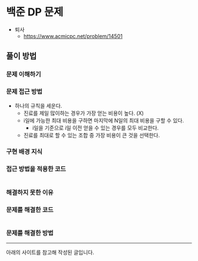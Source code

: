 # 백준 DP 문제

- 퇴사
  - https://www.acmicpc.net/problem/14501

## 풀이 방법

### 문제 이해하기

### 문제 접근 방법

- 하나의 규칙을 세운다.
  - 진료를 제일 많이하는 경우가 가장 얻는 비용이 높다. (X)
  - i일에 가능한 최대 비용을 구하면 마지막에 N일의 최대 비용을 구할 수 있다.
    - i일을 기준으로 i일 이전 얻을 수 있는 경우를 모두 비교한다.
  - 진료를 최대로 할 수 있는 조합 중 가장 비용이 큰 것을 선택한다.

### 구현 배경 지식

### 접근 방법을 적용한 코드

```java

```

### 해결하지 못한 이유

### 문제를 해결한 코드

```java

```

### 문제를 해결한 방법

---

아래의 사이트를 참고해 작성된 글입니다.
